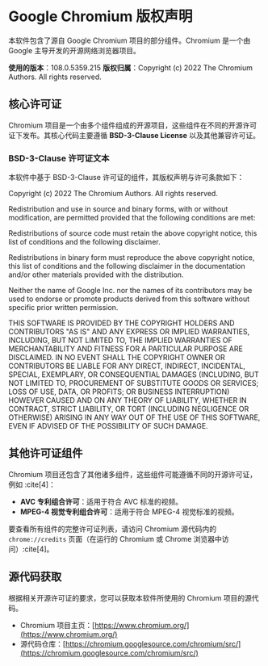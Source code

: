 # Google Chromium 版权声明

本软件包含了源自 Google Chromium 项目的部分组件。Chromium 是一个由 Google 主导开发的开源网络浏览器项目。

**使用的版本**：108.0.5359.215 
**版权归属**：Copyright (c) 2022 The Chromium Authors. All rights reserved.

## 核心许可证

Chromium 项目是一个由多个组件组成的开源项目，这些组件在不同的开源许可证下发布。其核心代码主要遵循 **BSD-3-Clause License** 以及其他兼容许可证。

### BSD-3-Clause 许可证文本

本软件中基于 BSD-3-Clause 许可证的组件，其版权声明与许可条款如下：

Copyright (c) 2022 The Chromium Authors. All rights reserved.

Redistribution and use in source and binary forms, with or without
modification, are permitted provided that the following conditions are met:

Redistributions of source code must retain the above copyright notice,
this list of conditions and the following disclaimer.

Redistributions in binary form must reproduce the above copyright notice,
this list of conditions and the following disclaimer in the documentation
and/or other materials provided with the distribution.

Neither the name of Google Inc. nor the names of its contributors may be used
to endorse or promote products derived from this software without specific prior
written permission.

THIS SOFTWARE IS PROVIDED BY THE COPYRIGHT HOLDERS AND CONTRIBUTORS "AS IS"
AND ANY EXPRESS OR IMPLIED WARRANTIES, INCLUDING, BUT NOT LIMITED TO, THE
IMPLIED WARRANTIES OF MERCHANTABILITY AND FITNESS FOR A PARTICULAR PURPOSE
ARE DISCLAIMED. IN NO EVENT SHALL THE COPYRIGHT OWNER OR CONTRIBUTORS BE
LIABLE FOR ANY DIRECT, INDIRECT, INCIDENTAL, SPECIAL, EXEMPLARY, OR
CONSEQUENTIAL DAMAGES (INCLUDING, BUT NOT LIMITED TO, PROCUREMENT OF
SUBSTITUTE GOODS OR SERVICES; LOSS OF USE, DATA, OR PROFITS; OR BUSINESS
INTERRUPTION) HOWEVER CAUSED AND ON ANY THEORY OF LIABILITY, WHETHER IN
CONTRACT, STRICT LIABILITY, OR TORT (INCLUDING NEGLIGENCE OR OTHERWISE)
ARISING IN ANY WAY OUT OF THE USE OF THIS SOFTWARE, EVEN IF ADVISED OF THE
POSSIBILITY OF SUCH DAMAGE.


## 其他许可证组件

Chromium 项目还包含了其他诸多组件，这些组件可能遵循不同的开源许可证，例如 :cite[4]：
*   **AVC 专利组合许可**：适用于符合 AVC 标准的视频。
*   **MPEG-4 视觉专利组合许可**：适用于符合 MPEG-4 视觉标准的视频。

要查看所有组件的完整许可证列表，请访问 Chromium 源代码内的 `chrome://credits` 页面（在运行的 Chromium 或 Chrome 浏览器中访问）:cite[4]。

## 源代码获取

根据相关开源许可证的要求，您可以获取本软件所使用的 Chromium 项目的源代码。
*   Chromium 项目主页：[https://www.chromium.org/](https://www.chromium.org/)
*   源代码仓库：[https://chromium.googlesource.com/chromium/src/](https://chromium.googlesource.com/chromium/src/)